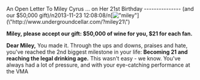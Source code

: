 An Open Letter To Miley Cyrus ... on Her 21st Birthday    ---------------   (and our $50,000 gift)/n2013-11-23 12:08:08/n[![\"miley\"](\"http://blog.undergroundcellar.com/wp-content/uploads/2013/11/miley.png\")](\"http://www.undergroundcellar.com/?miley21\")

**Miley, please accept our gift: $50,000 of wine for you, $21 for each fan.**

 **Dear Miley,** You made it. Through the ups and downs, praises and hate, you\'ve reached the 2nd biggest milestone in your life: **Becoming 21 and reaching the legal drinking age.** This wasn\'t easy - we know. You\'ve always had a lot of pressure, and with your eye-catching performance at the VMA